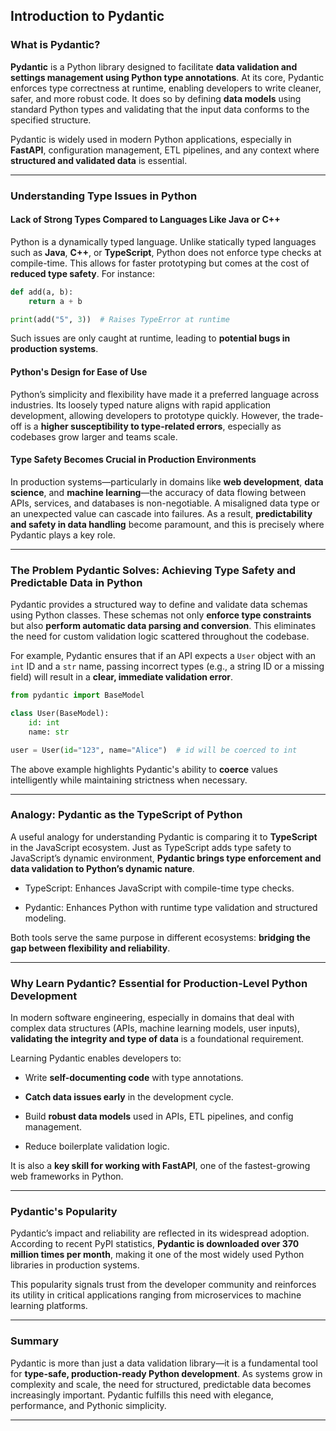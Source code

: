 

## **Introduction to Pydantic**

### What is Pydantic?

**Pydantic** is a Python library designed to facilitate **data validation and settings management using Python type annotations**. At its core, Pydantic enforces type correctness at runtime, enabling developers to write cleaner, safer, and more robust code. It does so by defining **data models** using standard Python types and validating that the input data conforms to the specified structure.

Pydantic is widely used in modern Python applications, especially in **FastAPI**, configuration management, ETL pipelines, and any context where **structured and validated data** is essential.

---

### Understanding Type Issues in Python

#### Lack of Strong Types Compared to Languages Like Java or C++

Python is a dynamically typed language. Unlike statically typed languages such as **Java**, **C++**, or **TypeScript**, Python does not enforce type checks at compile-time. This allows for faster prototyping but comes at the cost of **reduced type safety**. For instance:

```python
def add(a, b):
    return a + b

print(add("5", 3))  # Raises TypeError at runtime
```

Such issues are only caught at runtime, leading to **potential bugs in production systems**.

#### Python's Design for Ease of Use

Python’s simplicity and flexibility have made it a preferred language across industries. Its loosely typed nature aligns with rapid application development, allowing developers to prototype quickly. However, the trade-off is a **higher susceptibility to type-related errors**, especially as codebases grow larger and teams scale.

#### Type Safety Becomes Crucial in Production Environments

In production systems—particularly in domains like **web development**, **data science**, and **machine learning**—the accuracy of data flowing between APIs, services, and databases is non-negotiable. A misaligned data type or an unexpected value can cascade into failures. As a result, **predictability and safety in data handling** become paramount, and this is precisely where Pydantic plays a key role.

---

### The Problem Pydantic Solves: Achieving Type Safety and Predictable Data in Python

Pydantic provides a structured way to define and validate data schemas using Python classes. These schemas not only **enforce type constraints** but also **perform automatic data parsing and conversion**. This eliminates the need for custom validation logic scattered throughout the codebase.

For example, Pydantic ensures that if an API expects a `User` object with an `int` ID and a `str` name, passing incorrect types (e.g., a string ID or a missing field) will result in a **clear, immediate validation error**.

```python
from pydantic import BaseModel

class User(BaseModel):
    id: int
    name: str

user = User(id="123", name="Alice")  # id will be coerced to int
```

The above example highlights Pydantic's ability to **coerce** values intelligently while maintaining strictness when necessary.

---

### Analogy: Pydantic as the TypeScript of Python

A useful analogy for understanding Pydantic is comparing it to **TypeScript** in the JavaScript ecosystem. Just as TypeScript adds type safety to JavaScript’s dynamic environment, **Pydantic brings type enforcement and data validation to Python’s dynamic nature**.

- TypeScript: Enhances JavaScript with compile-time type checks.
    
- Pydantic: Enhances Python with runtime type validation and structured modeling.
    

Both tools serve the same purpose in different ecosystems: **bridging the gap between flexibility and reliability**.

---

### Why Learn Pydantic? Essential for Production-Level Python Development

In modern software engineering, especially in domains that deal with complex data structures (APIs, machine learning models, user inputs), **validating the integrity and type of data** is a foundational requirement.

Learning Pydantic enables developers to:

- Write **self-documenting code** with type annotations.
    
- **Catch data issues early** in the development cycle.
    
- Build **robust data models** used in APIs, ETL pipelines, and config management.
    
- Reduce boilerplate validation logic.
    

It is also a **key skill for working with FastAPI**, one of the fastest-growing web frameworks in Python.

---

### Pydantic's Popularity

Pydantic’s impact and reliability are reflected in its widespread adoption. According to recent PyPI statistics, **Pydantic is downloaded over 370 million times per month**, making it one of the most widely used Python libraries in production systems.

This popularity signals trust from the developer community and reinforces its utility in critical applications ranging from microservices to machine learning platforms.

---

### Summary

Pydantic is more than just a data validation library—it is a fundamental tool for **type-safe, production-ready Python development**. As systems grow in complexity and scale, the need for structured, predictable data becomes increasingly important. Pydantic fulfills this need with elegance, performance, and Pythonic simplicity.

---
